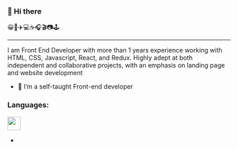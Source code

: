 ### 👋 Hi there

😀🍱✈️💻☕️🎧🎬📷🕹️

<hr >

I am Front End Developer with more than 1 years experience working with HTML, CSS, Javascript, React, and Redux.  Highly adept at both independent and collaborative projects, with an emphasis on landing page and website development 



<!--
**hikmatilloRv/hikmatilloRv** is a ✨ _special_ ✨ repository because its `README.md` (this file) appears on your GitHub profile.

Here are some ideas to get you started:
-->


- 🌱 I’m a self-taught Front-end developer

### Languages:
<code><img src='https://upload.wikimedia.org/wikipedia/commons/6/6a/JavaScript-logo.png' width='30px'/></code>


- <!--
- 👯 I’m looking to collaborate on ...
- 🤔 I’m looking for help with ...
- 💬 Ask me about ...
- 📫 How to reach me: ...
- 😄 Pronouns: ...
- ⚡ Fun fact: ...
-->

